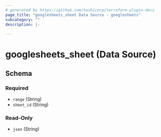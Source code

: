 ```yaml
---
# generated by https://github.com/hashicorp/terraform-plugin-docs
page_title: "googlesheets_sheet Data Source - googlesheets"
subcategory: ""
description: |-
  
---
```


# googlesheets_sheet (Data Source)





<!-- schema generated by tfplugindocs -->
## Schema

### Required

- `range` (String)
- `sheet_id` (String)

### Read-Only

- `json` (String)
